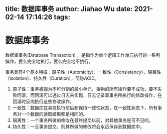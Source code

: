 title: 数据库事务
author: Jiahao Wu
date: 2021-02-14 17:14:26
tags:
---
# 数据库事务

数据库事务(Database Transaction) ，是指作为单个逻辑工作单元执行的一系列操作，要么完全地执行，要么完全地不执行。  

事务具有4个基本特征：原子性（Automicity）、一致性（Consistency）、隔离性（Isolation）、持久性（Duration），简称ACID。  

1. 原子性：事务被视为不可分割的最小单元，事物的所有操作要不成功，要不失败回滚，而回滚可以通过日志来实现，日志记录着事务所执行的修改操作，在回滚时反向执行这些修改操作。  
2. 一致性：数据库在事务执行前后都保持一致性状态，在一致性状态下，所有事务对一个数据的读取结果都是相同的。  
3. 隔离性：一个事务所做的修改在最终提交以前，对其他事务是可不见的。  
4. 持久性：一旦事务提交，则其所做的修改将会永远保存到数据库中。  
